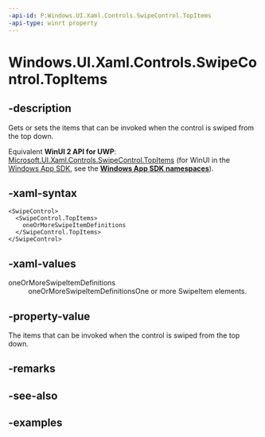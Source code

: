 ```yaml
---
-api-id: P:Windows.UI.Xaml.Controls.SwipeControl.TopItems
-api-type: winrt property
---
```


<!-- Property syntax.
public SwipeItems TopItems { get;  set; }
-->

# Windows.UI.Xaml.Controls.SwipeControl.TopItems

## -description

Gets or sets the items that can be invoked when the control is swiped from the top down.

Equivalent **WinUI 2 API for UWP**: [Microsoft.UI.Xaml.Controls.SwipeControl.TopItems](/windows/winui/api/microsoft.ui.xaml.controls.swipecontrol.topitems) (for WinUI in the [Windows App SDK](/windows/apps/windows-app-sdk/), see the **[Windows App SDK namespaces](/windows/windows-app-sdk/api/winrt/)**).

## -xaml-syntax

```xaml
<SwipeControl>
  <SwipeControl.TopItems>
    oneOrMoreSwipeItemDefinitions
  </SwipeControl.TopItems>
</SwipeControl>
```

## -xaml-values

<dl><dt>oneOrMoreSwipeItemDefinitions</dt><dd>oneOrMoreSwipeItemDefinitionsOne or more SwipeItem elements.</dd>
</dl>

## -property-value

The items that can be invoked when the control is swiped from the top down.

## -remarks

## -see-also

## -examples

